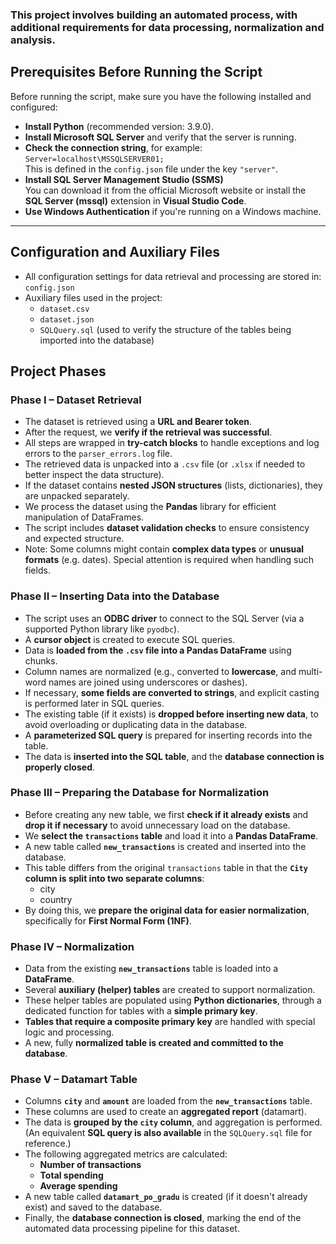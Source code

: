 ### This project involves building an automated process, with additional requirements for data processing, normalization and analysis.

## Prerequisites Before Running the Script

Before running the script, make sure you have the following installed and configured:

- **Install Python** (recommended version: 3.9.0).
- **Install Microsoft SQL Server** and verify that the server is running.
- **Check the connection string**, for example:  
  `Server=localhost\MSSQLSERVER01;`  
  This is defined in the `config.json` file under the key `"server"`.
- **Install SQL Server Management Studio (SSMS)**  
  You can download it from the official Microsoft website or install the **SQL Server (mssql)** extension in **Visual Studio Code**.
- **Use Windows Authentication** if you're running on a Windows machine.

---

## Configuration and Auxiliary Files

- All configuration settings for data retrieval and processing are stored in:  
  `config.json`
- Auxiliary files used in the project:
  - `dataset.csv`
  - `dataset.json`
  - `SQLQuery.sql` (used to verify the structure of the tables being imported into the database)

## Project Phases

### Phase I – Dataset Retrieval

- The dataset is retrieved using a **URL and Bearer token**.
- After the request, we **verify if the retrieval was successful**.
- All steps are wrapped in **try-catch blocks** to handle exceptions and log errors to the `parser_errors.log` file.
- The retrieved data is unpacked into a `.csv` file (or `.xlsx` if needed to better inspect the data structure).
- If the dataset contains **nested JSON structures** (lists, dictionaries), they are unpacked separately.
- We process the dataset using the **Pandas** library for efficient manipulation of DataFrames.
- The script includes **dataset validation checks** to ensure consistency and expected structure.
- Note: Some columns might contain **complex data types** or **unusual formats** (e.g. dates). Special attention is required when handling such fields.

### Phase II – Inserting Data into the Database

- The script uses an **ODBC driver** to connect to the SQL Server (via a supported Python library like `pyodbc`).
- A **cursor object** is created to execute SQL queries.
- Data is **loaded from the `.csv` file into a Pandas DataFrame** using chunks.
- Column names are normalized (e.g., converted to **lowercase**, and multi-word names are joined using underscores or dashes).
- If necessary, **some fields are converted to strings**, and explicit casting is performed later in SQL queries.
- The existing table (if it exists) is **dropped before inserting new data**, to avoid overloading or duplicating data in the database.
- A **parameterized SQL query** is prepared for inserting records into the table.
- The data is **inserted into the SQL table**, and the **database connection is properly closed**.

### Phase III – Preparing the Database for Normalization

- Before creating any new table, we first **check if it already exists** and **drop it if necessary** to avoid unnecessary load on the database.
- We **select the `transactions` table** and load it into a **Pandas DataFrame**.
- A new table called **`new_transactions`** is created and inserted into the database.
- This table differs from the original `transactions` table in that the **`City` column is split into two separate columns**:  
  - city  
  - country
- By doing this, we **prepare the original data for easier normalization**, specifically for **First Normal Form (1NF)**.

### Phase IV – Normalization

- Data from the existing **`new_transactions`** table is loaded into a **DataFrame**.
- Several **auxiliary (helper) tables** are created to support normalization.
- These helper tables are populated using **Python dictionaries**, through a dedicated function for tables with a **simple primary key**.
- **Tables that require a composite primary key** are handled with special logic and processing.
- A new, fully **normalized table is created and committed to the database**.

### Phase V – Datamart Table

- Columns **`city`** and **`amount`** are loaded from the **`new_transactions`** table.
- These columns are used to create an **aggregated report** (datamart).
- The data is **grouped by the `city` column**, and aggregation is performed.  
  (An equivalent **SQL query is also available** in the `SQLQuery.sql` file for reference.)
- The following aggregated metrics are calculated:
  - **Number of transactions**
  - **Total spending**
  - **Average spending**
- A new table called **`datamart_po_gradu`** is created (if it doesn't already exist) and saved to the database.
- Finally, the **database connection is closed**, marking the end of the automated data processing pipeline for this dataset.




